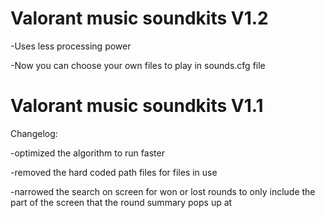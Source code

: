 # Valorant music soundkits V1.2

-Uses less processing power

-Now you can choose your own files to play in sounds.cfg file


# Valorant music soundkits V1.1

Changelog:

-optimized the algorithm to run faster 

-removed the hard coded path files for files in use

-narrowed the search on screen for won or lost rounds to only include the part of the screen that the round summary pops up at
